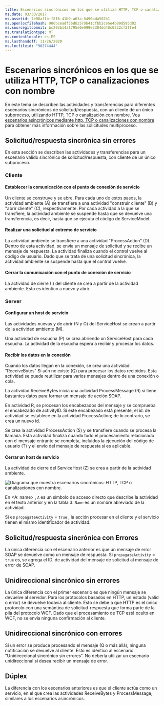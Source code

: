 ```yaml
---
title: Escenarios sincrónicos en los que se utiliza HTTP, TCP o canalizaciones con nombre
ms.date: 03/30/2017
ms.assetid: 7e90af1b-f8f6-41b9-a63a-8490ada502b1
ms.openlocfilehash: 906bceadf56d82570b41cfbb2c96e4b89d595d02
ms.sourcegitcommit: bc293b14af795e0e999e3304dd40c0222cf2ffe4
ms.translationtype: MT
ms.contentlocale: es-ES
ms.lasthandoff: 11/26/2020
ms.locfileid: "96274444"
---
```

# <a name="synchronous-scenarios-using-http-tcp-or-named-pipe"></a>Escenarios sincrónicos en los que se utiliza HTTP, TCP o canalizaciones con nombre

En este tema se describen las actividades y transferencias para diferentes escenarios sincrónicos de solicitud/respuesta, con un cliente de un único subproceso, utilizando HTTP, TCP o canalización con nombre. Vea [escenarios asincrónicos mediante http, TCP o canalizaciones con nombre](asynchronous-scenarios-using-http-tcp-or-named-pipe.md) para obtener más información sobre las solicitudes multiproceso.  
  
## <a name="synchronous-requestreply-without-errors"></a>Solicitud/respuesta sincrónica sin errores  

 En esta sección se describen las actividades y transferencias para un escenario válido sincrónico de solicitud/respuesta, con cliente de un único subproceso.  
  
### <a name="client"></a>Cliente  
  
#### <a name="establishing-communication-with-service-endpoint"></a>Establecer la comunicación con el punto de conexión de servicio  

 Un cliente se construye y se abre. Para cada uno de estos pasos, la actividad ambiente (A) se transfiere a una actividad "construir cliente" (B) y "abrir cliente" (C), respectivamente. Por cada actividad a la que se transfiere, la actividad ambiente se suspende hasta que se devuelve una transferencia, es decir, hasta que se ejecuta el código de ServiceModel.  
  
#### <a name="making-a-request-to-service-endpoint"></a>Realizar una solicitud al extremo de servicio  

 La actividad ambiente se transfiere a una actividad "ProcessAction" (D). Dentro de esta actividad, se envía un mensaje de solicitud y se recibe un mensaje de respuesta. La actividad finaliza cuando el control vuelve al código de usuario. Dado que se trata de una solicitud sincrónica, la actividad ambiente se suspende hasta que el control vuelve.  
  
#### <a name="closing-communication-with-service-endpoint"></a>Cerrar la comunicación con el punto de conexión de servicio  

 La actividad de cierre (I) del cliente se crea a partir de la actividad ambiente. Esto es idéntico a nuevo y abrir.  
  
### <a name="server"></a>Server  
  
#### <a name="setting-up-a-service-host"></a>Configurar un host de servicio  

 Las actividades nuevas y de abrir (N y O) del ServiceHost se crean a partir de la actividad ambiente (M).  
  
 Una actividad de escucha (P) se crea abriendo un ServiceHost para cada escucha. La actividad de la escucha espera a recibir y procesar los datos.  
  
#### <a name="receiving-data-on-the-wire"></a>Recibir los datos en la conexión  

 Cuando los datos llegan en la conexión, se crea una actividad "ReceiveBytes" Si aún no existe (Q) para procesar los datos recibidos. Esta actividad se puede reutilizar para varios mensajes dentro de una conexión o cola.  
  
 La actividad ReceiveBytes inicia una actividad ProcessMessage (R) si tiene bastantes datos para formar un mensaje de acción SOAP.  
  
 En actividad R, se procesan los encabezados del mensaje y se comprueba el encabezado de activityID. Si este encabezado está presente, el id. de actividad se establece en la actividad ProcessAction; de lo contrario, se crea un nuevo id.  
  
 Se crea la actividad ProcessAction (S) y se transfiere cuando se procesa la llamada. Esta actividad finaliza cuando todo el procesamiento relacionado con el mensaje entrante se completa, incluidos la ejecución del código de usuario (T) y el envío del mensaje de respuesta si es aplicable.  
  
#### <a name="closing-a-service-host"></a>Cerrar un host de servicio  

 La actividad de cierre del ServiceHost (Z) se crea a partir de la actividad ambiente.  
  
 ![Diagrama que muestra escenarios sincrónicos: HTTP, TCP o canalizaciones con nombre.](./media/synchronous-scenarios-using-http-tcp-or-named-pipe/synchronous-scenario-http-tcp-named-pipes.gif)  
  
 En \<A: name> , `A` es un símbolo de acceso directo que describe la actividad en el texto anterior y en la tabla 3. `Name` es un nombre abreviado de la actividad.  
  
 Si es `propagateActivity` = `true` , la acción procesar en el cliente y el servicio tienen el mismo identificador de actividad.  
  
## <a name="synchronous-requestreply-with-errors"></a>Solicitud/respuesta sincrónica con Errores  

 La única diferencia con el escenario anterior es que un mensaje de error SOAP se devuelve como un mensaje de respuesta. Si `propagateActivity` = `true` es, se agrega el ID. de actividad del mensaje de solicitud al mensaje de error de SOAP.  
  
## <a name="synchronous-one-way-without-errors"></a>Unidireccional sincrónico sin errores  

 La única diferencia con el primer escenario es que ningún mensaje se devuelve al servidor. Para los protocolos basados en HTTP, un estado (valid o error) se devuelve todavía al cliente. Esto se debe a que HTTP es el único protocolo con una semántica de solicitud-respuesta que forma parte de la pila del protocolo WCF. Dado que el procesamiento de TCP está oculto en WCF, no se envía ninguna confirmación al cliente.  
  
## <a name="synchronous-one-way-with-errors"></a>Unidireccional sincrónico con errores  

 Si un error se produce procesando el mensaje (Q o más allá), ninguna notificación se devuelve al cliente. Esto es idéntico al escenario "Unidireccional sincrónico sin errores". No debería utilizar un escenario unidireccional si desea recibir un mensaje de error.  
  
## <a name="duplex"></a>Dúplex  

 La diferencia con los escenarios anteriores es que el cliente actúa como un servicio, en el que crea las actividades ReceiveBytes y ProcessMessage, similares a los escenarios asincrónicos.
